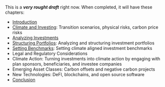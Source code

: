 This is a ***very rought draft*** right now.  When completed, it will have these chapters:

- [Introduction](Introduction.md)
- [Climate and Investing](Climate-and-Investing.md): Transition scenarios, physical risks, carbon price risks
- [Analyzing Investments](Analyzing-Investments.md)
- [Structuring Portfolios](Structuring-Portfolios.md): Analyzing and structuring investment portfolios 
- [Setting Benchmarks](Setting-Benchmarks.md): Setting climate aligned investment benchmarks
- Legal and Regulatory Considerations
- Climate Action: Turning investments into climate action by engaging with plan sponsors, beneficiaries, and investee companies
- Emerging Asset Classes: Carbon offsets and negative carbon projects
- New Technologies: DeFI, blockchains, and open source software
- [Conclusion](Conclusion.md)
 
